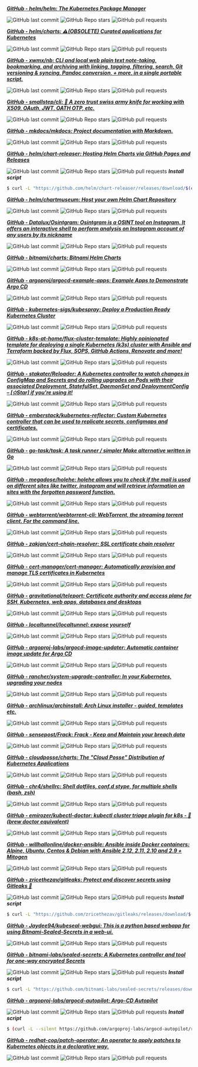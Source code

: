 
[***GitHub - helm/helm: The Kubernetes Package Manager***](https://github.com/helm/helm)

![GitHub last commit](https://img.shields.io/github/last-commit/helm/helm) ![GitHub Repo stars](https://img.shields.io/github/stars/helm/helm?style=social) ![GitHub pull requests](https://img.shields.io/github/issues-pr-raw/helm/helm)


[***GitHub - helm/charts: ⚠️(OBSOLETE) Curated applications for Kubernetes***](https://github.com/helm/charts)

![GitHub last commit](https://img.shields.io/github/last-commit/helm/charts) ![GitHub Repo stars](https://img.shields.io/github/stars/helm/charts?style=social) ![GitHub pull requests](https://img.shields.io/github/issues-pr-raw/helm/charts)


[***GitHub - xwmx/nb: CLI and local web plain text note‑taking, bookmarking, and archiving with linking, tagging, filtering, search, Git versioning &amp; syncing, Pandoc conversion, + more, in a single portable script.***](https://github.com/xwmx/nb)

![GitHub last commit](https://img.shields.io/github/last-commit/xwmx/nb) ![GitHub Repo stars](https://img.shields.io/github/stars/xwmx/nb?style=social) ![GitHub pull requests](https://img.shields.io/github/issues-pr-raw/xwmx/nb)


[***GitHub - smallstep/cli: 🧰 A zero trust swiss army knife for working with X509, OAuth, JWT, OATH OTP, etc.***](https://github.com/smallstep/cli)

![GitHub last commit](https://img.shields.io/github/last-commit/smallstep/cli) ![GitHub Repo stars](https://img.shields.io/github/stars/smallstep/cli?style=social) ![GitHub pull requests](https://img.shields.io/github/issues-pr-raw/smallstep/cli)


[***GitHub - mkdocs/mkdocs: Project documentation with Markdown.***](https://github.com/mkdocs/mkdocs)

![GitHub last commit](https://img.shields.io/github/last-commit/mkdocs/mkdocs) ![GitHub Repo stars](https://img.shields.io/github/stars/mkdocs/mkdocs?style=social) ![GitHub pull requests](https://img.shields.io/github/issues-pr-raw/mkdocs/mkdocs)


[***GitHub - helm/chart-releaser: Hosting Helm Charts via GitHub Pages and Releases***](https://github.com/helm/chart-releaser)

![GitHub last commit](https://img.shields.io/github/last-commit/helm/chart-releaser) ![GitHub Repo stars](https://img.shields.io/github/stars/helm/chart-releaser?style=social) ![GitHub pull requests](https://img.shields.io/github/issues-pr-raw/helm/chart-releaser)
***Install script***

```bash
$ curl -L "https://github.com/helm/chart-releaser/releases/download/$(curl -L -s "https://api.github.com/repos/helm/chart-releaser/releases/latest" | grep -Poe '"tag_name": "\K.*?(?=")' | head -n 1)/chart-releaser_$(curl -L -s "https://api.github.com/repos/helm/chart-releaser/releases/latest" | grep -Poe '"tag_name": "\K.*?(?=")' | head -n 1 | cut -c2- )_linux_amd64.tar.gz" | sudo tar -C /usr/bin -xzv

```



[***GitHub - helm/chartmuseum: Host your own Helm Chart Repository***](https://github.com/helm/chartmuseum)

![GitHub last commit](https://img.shields.io/github/last-commit/helm/chartmuseum) ![GitHub Repo stars](https://img.shields.io/github/stars/helm/chartmuseum?style=social) ![GitHub pull requests](https://img.shields.io/github/issues-pr-raw/helm/chartmuseum)


[***GitHub - Datalux/Osintgram: Osintgram is a OSINT tool on Instagram. It offers an interactive shell to perform analysis on Instagram account of any users by its nickname***](https://github.com/Datalux/Osintgram)

![GitHub last commit](https://img.shields.io/github/last-commit/Datalux/Osintgram) ![GitHub Repo stars](https://img.shields.io/github/stars/Datalux/Osintgram?style=social) ![GitHub pull requests](https://img.shields.io/github/issues-pr-raw/Datalux/Osintgram)


[***GitHub - bitnami/charts: Bitnami Helm Charts***](https://github.com/bitnami/charts)

![GitHub last commit](https://img.shields.io/github/last-commit/bitnami/charts) ![GitHub Repo stars](https://img.shields.io/github/stars/bitnami/charts?style=social) ![GitHub pull requests](https://img.shields.io/github/issues-pr-raw/bitnami/charts)


[***GitHub - argoproj/argocd-example-apps: Example Apps to Demonstrate Argo CD***](https://github.com/argoproj/argocd-example-apps)

![GitHub last commit](https://img.shields.io/github/last-commit/argoproj/argocd-example-apps) ![GitHub Repo stars](https://img.shields.io/github/stars/argoproj/argocd-example-apps?style=social) ![GitHub pull requests](https://img.shields.io/github/issues-pr-raw/argoproj/argocd-example-apps)


[***GitHub - kubernetes-sigs/kubespray: Deploy a Production Ready Kubernetes Cluster***](https://github.com/kubernetes-sigs/kubespray)

![GitHub last commit](https://img.shields.io/github/last-commit/kubernetes-sigs/kubespray) ![GitHub Repo stars](https://img.shields.io/github/stars/kubernetes-sigs/kubespray?style=social) ![GitHub pull requests](https://img.shields.io/github/issues-pr-raw/kubernetes-sigs/kubespray)


[***GitHub - k8s-at-home/flux-cluster-template: Highly opinionated template for deploying a single Kubernetes (k3s) cluster with Ansible and Terraform backed by Flux, SOPS, GitHub Actions, Renovate and more!***](https://github.com/k8s-at-home/template-cluster-k3s)

![GitHub last commit](https://img.shields.io/github/last-commit/k8s-at-home/template-cluster-k3s) ![GitHub Repo stars](https://img.shields.io/github/stars/k8s-at-home/template-cluster-k3s?style=social) ![GitHub pull requests](https://img.shields.io/github/issues-pr-raw/k8s-at-home/template-cluster-k3s)


[***GitHub - stakater/Reloader: A Kubernetes controller to watch changes in ConfigMap and Secrets and do rolling upgrades on Pods with their associated Deployment, StatefulSet, DaemonSet and DeploymentConfig – [✩Star] if you&#39;re using it!***](https://github.com/stakater/Reloader)

![GitHub last commit](https://img.shields.io/github/last-commit/stakater/Reloader) ![GitHub Repo stars](https://img.shields.io/github/stars/stakater/Reloader?style=social) ![GitHub pull requests](https://img.shields.io/github/issues-pr-raw/stakater/Reloader)


[***GitHub - emberstack/kubernetes-reflector: Custom Kubernetes controller that can be used to replicate secrets, configmaps and certificates.***](https://github.com/emberstack/kubernetes-reflector)

![GitHub last commit](https://img.shields.io/github/last-commit/emberstack/kubernetes-reflector) ![GitHub Repo stars](https://img.shields.io/github/stars/emberstack/kubernetes-reflector?style=social) ![GitHub pull requests](https://img.shields.io/github/issues-pr-raw/emberstack/kubernetes-reflector)


[***GitHub - go-task/task: A task runner / simpler Make alternative written in Go***](https://github.com/go-task/task)

![GitHub last commit](https://img.shields.io/github/last-commit/go-task/task) ![GitHub Repo stars](https://img.shields.io/github/stars/go-task/task?style=social) ![GitHub pull requests](https://img.shields.io/github/issues-pr-raw/go-task/task)


[***GitHub - megadose/holehe: holehe allows you to check if the mail is used on different sites like twitter, instagram and will retrieve information on sites with the forgotten password function.***](https://github.com/megadose/holehe)

![GitHub last commit](https://img.shields.io/github/last-commit/megadose/holehe) ![GitHub Repo stars](https://img.shields.io/github/stars/megadose/holehe?style=social) ![GitHub pull requests](https://img.shields.io/github/issues-pr-raw/megadose/holehe)


[***GitHub - webtorrent/webtorrent-cli: WebTorrent, the streaming torrent client. For the command line.***](https://github.com/webtorrent/webtorrent-cli)

![GitHub last commit](https://img.shields.io/github/last-commit/webtorrent/webtorrent-cli) ![GitHub Repo stars](https://img.shields.io/github/stars/webtorrent/webtorrent-cli?style=social) ![GitHub pull requests](https://img.shields.io/github/issues-pr-raw/webtorrent/webtorrent-cli)


[***GitHub - zakjan/cert-chain-resolver: SSL certificate chain resolver***](https://github.com/zakjan/cert-chain-resolver)

![GitHub last commit](https://img.shields.io/github/last-commit/zakjan/cert-chain-resolver) ![GitHub Repo stars](https://img.shields.io/github/stars/zakjan/cert-chain-resolver?style=social) ![GitHub pull requests](https://img.shields.io/github/issues-pr-raw/zakjan/cert-chain-resolver)


[***GitHub - cert-manager/cert-manager: Automatically provision and manage TLS certificates in Kubernetes***](https://github.com/cert-manager/cert-manager)

![GitHub last commit](https://img.shields.io/github/last-commit/cert-manager/cert-manager) ![GitHub Repo stars](https://img.shields.io/github/stars/cert-manager/cert-manager?style=social) ![GitHub pull requests](https://img.shields.io/github/issues-pr-raw/cert-manager/cert-manager)


[***GitHub - gravitational/teleport: Certificate authority and access plane for SSH, Kubernetes, web apps, databases and desktops***](https://github.com/gravitational/teleport)

![GitHub last commit](https://img.shields.io/github/last-commit/gravitational/teleport) ![GitHub Repo stars](https://img.shields.io/github/stars/gravitational/teleport?style=social) ![GitHub pull requests](https://img.shields.io/github/issues-pr-raw/gravitational/teleport)


[***GitHub - localtunnel/localtunnel: expose yourself***](https://github.com/localtunnel/localtunnel)

![GitHub last commit](https://img.shields.io/github/last-commit/localtunnel/localtunnel) ![GitHub Repo stars](https://img.shields.io/github/stars/localtunnel/localtunnel?style=social) ![GitHub pull requests](https://img.shields.io/github/issues-pr-raw/localtunnel/localtunnel)


[***GitHub - argoproj-labs/argocd-image-updater: Automatic container image update for Argo CD***](https://github.com/argoproj-labs/argocd-image-updater)

![GitHub last commit](https://img.shields.io/github/last-commit/argoproj-labs/argocd-image-updater) ![GitHub Repo stars](https://img.shields.io/github/stars/argoproj-labs/argocd-image-updater?style=social) ![GitHub pull requests](https://img.shields.io/github/issues-pr-raw/argoproj-labs/argocd-image-updater)


[***GitHub - rancher/system-upgrade-controller: In your Kubernetes, upgrading your nodes***](https://github.com/rancher/system-upgrade-controller)

![GitHub last commit](https://img.shields.io/github/last-commit/rancher/system-upgrade-controller) ![GitHub Repo stars](https://img.shields.io/github/stars/rancher/system-upgrade-controller?style=social) ![GitHub pull requests](https://img.shields.io/github/issues-pr-raw/rancher/system-upgrade-controller)


[***GitHub - archlinux/archinstall: Arch Linux installer - guided, templates etc.***](https://github.com/archlinux/archinstall)

![GitHub last commit](https://img.shields.io/github/last-commit/archlinux/archinstall) ![GitHub Repo stars](https://img.shields.io/github/stars/archlinux/archinstall?style=social) ![GitHub pull requests](https://img.shields.io/github/issues-pr-raw/archlinux/archinstall)


[***GitHub - sensepost/Frack: Frack - Keep and Maintain your breach data***](https://github.com/sensepost/Frack)

![GitHub last commit](https://img.shields.io/github/last-commit/sensepost/Frack) ![GitHub Repo stars](https://img.shields.io/github/stars/sensepost/Frack?style=social) ![GitHub pull requests](https://img.shields.io/github/issues-pr-raw/sensepost/Frack)


[***GitHub - cloudposse/charts: The &quot;Cloud Posse&quot; Distribution of Kubernetes Applications***](https://github.com/cloudposse/charts)

![GitHub last commit](https://img.shields.io/github/last-commit/cloudposse/charts) ![GitHub Repo stars](https://img.shields.io/github/stars/cloudposse/charts?style=social) ![GitHub pull requests](https://img.shields.io/github/issues-pr-raw/cloudposse/charts)


[***GitHub - chr4/shellrc: Shell dotfiles, conf.d stype, for multiple shells (bash, zsh)***](https://github.com/chr4/shellrc)

![GitHub last commit](https://img.shields.io/github/last-commit/chr4/shellrc) ![GitHub Repo stars](https://img.shields.io/github/stars/chr4/shellrc?style=social) ![GitHub pull requests](https://img.shields.io/github/issues-pr-raw/chr4/shellrc)


[***GitHub - emirozer/kubectl-doctor: kubectl cluster triage plugin for k8s - 🏥 (brew doctor equivalent)***](https://github.com/emirozer/kubectl-doctor)

![GitHub last commit](https://img.shields.io/github/last-commit/emirozer/kubectl-doctor) ![GitHub Repo stars](https://img.shields.io/github/stars/emirozer/kubectl-doctor?style=social) ![GitHub pull requests](https://img.shields.io/github/issues-pr-raw/emirozer/kubectl-doctor)


[***GitHub - willhallonline/docker-ansible: Ansible inside Docker containers: Alpine, Ubuntu, Centos &amp; Debian with Ansible 2.12, 2.11, 2.10 and 2.9 + Mitogen***](https://github.com/willhallonline/docker-ansible)

![GitHub last commit](https://img.shields.io/github/last-commit/willhallonline/docker-ansible) ![GitHub Repo stars](https://img.shields.io/github/stars/willhallonline/docker-ansible?style=social) ![GitHub pull requests](https://img.shields.io/github/issues-pr-raw/willhallonline/docker-ansible)


[***GitHub - zricethezav/gitleaks: Protect and discover secrets using Gitleaks 🔑***](https://github.com/zricethezav/gitleaks)

![GitHub last commit](https://img.shields.io/github/last-commit/zricethezav/gitleaks) ![GitHub Repo stars](https://img.shields.io/github/stars/zricethezav/gitleaks?style=social) ![GitHub pull requests](https://img.shields.io/github/issues-pr-raw/zricethezav/gitleaks)
***Install script***

```bash
$ curl -L "https://github.com/zricethezav/gitleaks/releases/download/$(curl -L -s "https://api.github.com/repos/zricethezav/gitleaks/releases/latest" | grep -Poe '"tag_name": "\K.*?(?=")' | head -n 1)/gitleaks_$(curl -L -s "https://api.github.com/repos/zricethezav/gitleaks/releases/latest" | grep -Poe '"tag_name": "\K.*?(?=")' | head -n 1 | cut -c2- )_linux_x64.tar.gz" | sudo tar -C /usr/bin -xzv

```



[***GitHub - Jaydee94/kubeseal-webgui: This is a python based webapp for using Bitnami-Sealed-Secrets in a web-ui.***](https://github.com/Jaydee94/kubeseal-webgui)

![GitHub last commit](https://img.shields.io/github/last-commit/Jaydee94/kubeseal-webgui) ![GitHub Repo stars](https://img.shields.io/github/stars/Jaydee94/kubeseal-webgui?style=social) ![GitHub pull requests](https://img.shields.io/github/issues-pr-raw/Jaydee94/kubeseal-webgui)


[***GitHub - bitnami-labs/sealed-secrets: A Kubernetes controller and tool for one-way encrypted Secrets***](https://github.com/bitnami-labs/sealed-secrets)

![GitHub last commit](https://img.shields.io/github/last-commit/bitnami-labs/sealed-secrets) ![GitHub Repo stars](https://img.shields.io/github/stars/bitnami-labs/sealed-secrets?style=social) ![GitHub pull requests](https://img.shields.io/github/issues-pr-raw/bitnami-labs/sealed-secrets)
***Install script***

```bash
$ curl -L "https://github.com/bitnami-labs/sealed-secrets/releases/download/$(curl -L -s "https://api.github.com/repos/bitnami-labs/sealed-secrets/releases/latest" | grep -Poe '"tag_name": "\K.*?(?=")' | head -n 1)/kubeseal-$(curl -L -s "https://api.github.com/repos/bitnami-labs/sealed-secrets/releases/latest" | grep -Poe '"tag_name": "\K.*?(?=")' | head -n 1 | cut -c2- )-linux-amd64.tar.gz" | sudo tar -C /usr/bin -xzv

```



[***GitHub - argoproj-labs/argocd-autopilot: Argo-CD Autopilot***](https://github.com/argoproj-labs/argocd-autopilot)

![GitHub last commit](https://img.shields.io/github/last-commit/argoproj-labs/argocd-autopilot) ![GitHub Repo stars](https://img.shields.io/github/stars/argoproj-labs/argocd-autopilot?style=social) ![GitHub pull requests](https://img.shields.io/github/issues-pr-raw/argoproj-labs/argocd-autopilot)
***Install script***

```bash
$ (curl -L --silent https://github.com/argoproj-labs/argocd-autopilot/releases/download/$(curl -L -s "https://api.github.com/repos/argoproj-labs/argocd-autopilot/releases/latest" | grep -Poe '"tag_name": "\K.*?(?=")' | head -n 1)/argocd-autopilot-linux-amd64.tar.gz | tar zx) && mv ./argocd-autopilot-* ./argocd-autopilot

```



[***GitHub - redhat-cop/patch-operator: An operator to apply patches to Kubernetes objects in a declarative way.***](https://github.com/redhat-cop/patch-operator)

![GitHub last commit](https://img.shields.io/github/last-commit/redhat-cop/patch-operator) ![GitHub Repo stars](https://img.shields.io/github/stars/redhat-cop/patch-operator?style=social) ![GitHub pull requests](https://img.shields.io/github/issues-pr-raw/redhat-cop/patch-operator)


